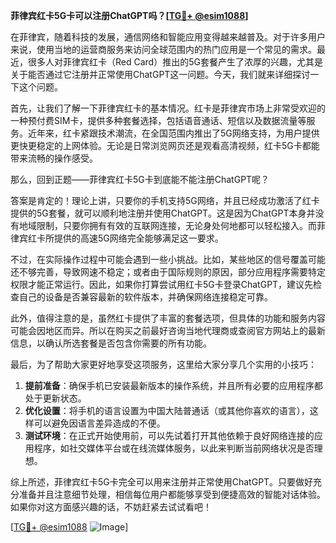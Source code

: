 **菲律宾红卡5G卡可以注册ChatGPT吗？[[TG💪+ @esim1088](https://t.me/s/esim1088)]**

在菲律宾，随着科技的发展，通信网络和智能应用变得越来越普及。对于许多用户来说，使用当地的运营商服务来访问全球范围内的热门应用是一个常见的需求。最近，很多人对菲律宾红卡（Red Card）推出的5G套餐产生了浓厚的兴趣，尤其是关于能否通过它注册并正常使用ChatGPT这一问题。今天，我们就来详细探讨一下这个问题。

首先，让我们了解一下菲律宾红卡的基本情况。红卡是菲律宾市场上非常受欢迎的一种预付费SIM卡，提供多种套餐选择，包括语音通话、短信以及数据流量等服务。近年来，红卡紧跟技术潮流，在全国范围内推出了5G网络支持，为用户提供更快更稳定的上网体验。无论是日常浏览网页还是观看高清视频，红卡5G卡都能带来流畅的操作感受。

那么，回到正题——菲律宾红卡5G卡到底能不能注册ChatGPT呢？

答案是肯定的！理论上讲，只要你的手机支持5G网络，并且已经成功激活了红卡提供的5G套餐，就可以顺利地注册并使用ChatGPT。这是因为ChatGPT本身并没有地域限制，只要你拥有有效的互联网连接，无论身处何地都可以轻松接入。而菲律宾红卡所提供的高速5G网络完全能够满足这一要求。

不过，在实际操作过程中可能会遇到一些小挑战。比如，某些地区的信号覆盖可能还不够完善，导致网速不稳定；或者由于国际规则的原因，部分应用程序需要特定权限才能正常运行。因此，如果你打算尝试用红卡5G卡登录ChatGPT，建议先检查自己的设备是否兼容最新的软件版本，并确保网络连接稳定可靠。

此外，值得注意的是，虽然红卡提供了丰富的套餐选项，但具体的功能和服务内容可能会因地区而异。所以在购买之前最好咨询当地代理商或查阅官方网站上的最新信息，以确认所选套餐是否包含你需要的所有功能。

最后，为了帮助大家更好地享受这项服务，这里给大家分享几个实用的小技巧：

1. **提前准备**：确保手机已安装最新版本的操作系统，并且所有必要的应用程序都处于更新状态。
2. **优化设置**：将手机的语言设置为中国大陆普通话（或其他你喜欢的语言），这样可以避免因语言差异造成的不便。
3. **测试环境**：在正式开始使用前，可以先试着打开其他依赖于良好网络连接的应用程序，如社交媒体平台或在线流媒体服务，以此来判断当前网络状况是否理想。

综上所述，菲律宾红卡5G卡完全可以用来注册并正常使用ChatGPT。只要做好充分准备并且注意细节处理，相信每位用户都能够享受到便捷高效的智能对话体验。如果你对这方面感兴趣的话，不妨赶紧去试试看吧！

[[TG💪+ @esim1088](https://t.me/s/esim1088) ![Image](https://i.postimg.cc/4NQfJmqS/Snipaste-2025-05-13-00-14-12.png)]